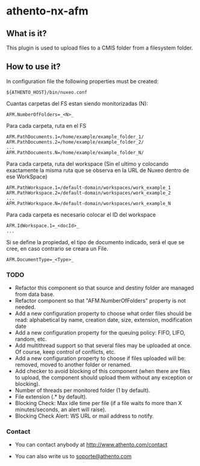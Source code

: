 # athento-nx-afm

## What is it?

This plugin is used to upload files to a CMIS folder from a filesystem folder.

## How to use it?

In configuration file the following properties must be created:

    ${ATHENTO_HOST}/bin/nuxeo.conf

Cuantas carpetas del FS estan siendo monitorizadas (N):

    AFM.NumberOfFolders=_<N>_

Para cada carpeta, ruta en el FS

    AFM.PathDocuments.1=/home/example/example_folder_1/ 
    AFM.PathDocuments.2=/home/example/example_folder_2/
    ... 
    AFM.PathDocuments.N=/home/example/example_folder_N/ 

Para cada carpeta, ruta del workspace  (Sin el ultimo y colocando exactamente la misma ruta que se observa en la URL de Nuxeo dentro de ese WorkSpace)

    AFM.PathWorkspace.1=/default-domain/workspaces/work_example_1
    AFM.PathWorkspace.2=/default-domain/workspaces/work_example_2
    ...
    AFM.PathWorkspace.N=/default-domain/workspaces/work_example_N

Para cada carpeta es necesario colocar el ID del workspace

    AFM.IdWorkspace.1=_<docId>_
    ...

Si se define la propiedad, el tipo de documento indicado, será el que se cree, en caso contrario se creara un File.

    AFM.DocumentType=_<Type>_


### TODO

 * Refactor this component so that source and destiny folder are managed from data base.
 * Refactor component so that "AFM.NumberOfFolders" property is not needed.
 * Add a new configuration property to choose what order files should be read: alphabetical by name, creation date, size, extension, modification date
 * Add a new configuration property for the queuing policy: FIFO, LIFO, random, etc.
 * Add multithread support so that several files may be uploaded at once. Of course, keep control of conflicts, etc.
 * Add a new configuration property to choose if files uploaded will be: removed, moved to another folder or renamed.
 * Add checker to avoid blocking of this component (when there are files to upload, the component should upload them without any exception or blocking).
 * Number of threads per monitored folder (1 by default).
 * File extension (.* by default).
 * Blocking Check: Max idle time per file (if a file waits fo more than X minutes/seconds, an alert will raise).
 * Blocking Check Alert: WS URL or mail address to notify.

### Contact

 * You can contact anybody at http://www.athento.com/contact

 * You can also write us to soporte@athento.com
